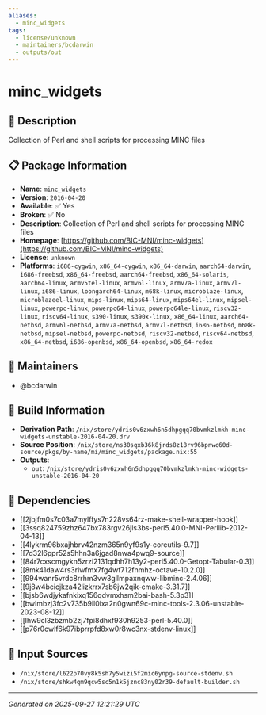 ```yaml
---
aliases:
  - minc_widgets
tags:
  - license/unknown
  - maintainers/bcdarwin
  - outputs/out
---
```


# minc_widgets

## 📝 Description

Collection of Perl and shell scripts for processing MINC files

## 📋 Package Information

- **Name**: `minc_widgets`
- **Version**: `2016-04-20`
- **Available**: ✅ Yes
- **Broken**: ✅ No
- **Description**: Collection of Perl and shell scripts for processing MINC files
- **Homepage**: [https://github.com/BIC-MNI/minc-widgets](https://github.com/BIC-MNI/minc-widgets)
- **License**: `unknown`
- **Platforms**: `i686-cygwin`, `x86_64-cygwin`, `x86_64-darwin`, `aarch64-darwin`, `i686-freebsd`, `x86_64-freebsd`, `aarch64-freebsd`, `x86_64-solaris`, `aarch64-linux`, `armv5tel-linux`, `armv6l-linux`, `armv7a-linux`, `armv7l-linux`, `i686-linux`, `loongarch64-linux`, `m68k-linux`, `microblaze-linux`, `microblazeel-linux`, `mips-linux`, `mips64-linux`, `mips64el-linux`, `mipsel-linux`, `powerpc-linux`, `powerpc64-linux`, `powerpc64le-linux`, `riscv32-linux`, `riscv64-linux`, `s390-linux`, `s390x-linux`, `x86_64-linux`, `aarch64-netbsd`, `armv6l-netbsd`, `armv7a-netbsd`, `armv7l-netbsd`, `i686-netbsd`, `m68k-netbsd`, `mipsel-netbsd`, `powerpc-netbsd`, `riscv32-netbsd`, `riscv64-netbsd`, `x86_64-netbsd`, `i686-openbsd`, `x86_64-openbsd`, `x86_64-redox`
## 👥 Maintainers

- @bcdarwin


## 🔧 Build Information

- **Derivation Path**: `/nix/store/ydris0v6zxwh6n5dhpgqq70bvmkzlmkh-minc-widgets-unstable-2016-04-20.drv`
- **Source Position**: `/nix/store/ns30sqxb36k8jrds8z18rv96bpnwc60d-source/pkgs/by-name/mi/minc_widgets/package.nix:55`
- **Outputs**:
  - `out`:  `/nix/store/ydris0v6zxwh6n5dhpgqq70bvmkzlmkh-minc-widgets-unstable-2016-04-20`

## 🔗 Dependencies

- [[2jbjfm0s7c03a7mylffys7n228vs64rz-make-shell-wrapper-hook]]
- [[3ssq824759zhz647bx783rgv26jls3bs-perl5.40.0-MNI-Perllib-2012-04-13]]
- [[4lykrm96bxajhbrv42nzm365n9yf9s1y-coreutils-9.7]]
- [[7d32l6ppr52s5hhn3a6jgad8nwa4pwq9-source]]
- [[84r7cxscmgykn5zrzi2131qdhh7h13y2-perl5.40.0-Getopt-Tabular-0.3]]
- [[8mk41daw4rs3rlwfmx7fg4wf712fnmhz-octave-10.2.0]]
- [[994wanr5vrdc8rrhm3vw3gllmpaxnqww-libminc-2.4.06]]
- [[9j8w4bcicjkza42lizkrrx7sb6jw2qik-cmake-3.31.7]]
- [[bjsb6wdjykafnkixq156qdvmxhsm2bai-bash-5.3p3]]
- [[bwlmbzj3fc2v735b9il0ixa2n0gwn69c-minc-tools-2.3.06-unstable-2023-08-12]]
- [[lhw9cl3zbzmb2zj7fpi8dhxf930h9253-perl-5.40.0]]
- [[p76r0cwlf6k97ibprrpfd8xw0r8wc3nx-stdenv-linux]]

## 📁 Input Sources

- `/nix/store/l622p70vy8k5sh7y5wizi5f2mic6ynpg-source-stdenv.sh`
- `/nix/store/shkw4qm9qcw5sc5n1k5jznc83ny02r39-default-builder.sh`

---
*Generated on 2025-09-27 12:21:29 UTC*
